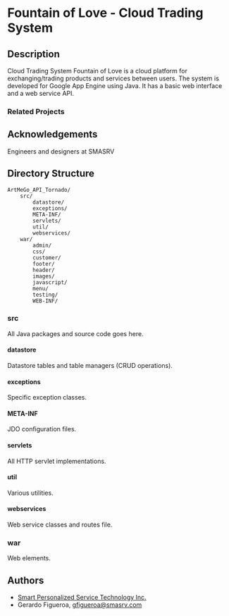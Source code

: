 Fountain of Love - Cloud Trading System
===============================================================================

## Description

Cloud Trading System
Fountain of Love is a cloud platform for exchanging/trading products and services between users.
The system is developed for Google App Engine using Java.
It has a basic web interface and a web service API.

### Related Projects

## Acknowledgements

Engineers and designers at SMASRV

## Directory Structure

    ArtMeGo_API_Tornado/
        src/
			datastore/
			exceptions/
			META-INF/
			servlets/
			util/
			webservices/
		war/
			admin/
			css/
			customer/
			footer/
			header/
			images/
			javascript/
			menu/
			testing/
			WEB-INF/

### src

All Java packages and source code goes here.

#### datastore

Datastore tables and table managers (CRUD operations).

#### exceptions

Specific exception classes.

#### META-INF

JDO configuration files.

#### servlets

All HTTP servlet implementations.

#### util

Various utilities.

#### webservices

Web service classes and routes file.

### war

Web elements.

## Authors

* [Smart Personalized Service Technology Inc.](http://www.smasrv.com)
 * Gerardo Figueroa, gfigueroa@smasrv.com